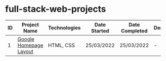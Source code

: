 # full-stack-web-projects

| ID | Project Name | Technologies | Date Started | Date Completed | Demo |
|----|--------------|----|--------------|----------------|------|
| 1 | [Google Homepage Layout](./google-homepage/) | HTML, CSS | 25/03/2022 | 25/03/2022 | - |
